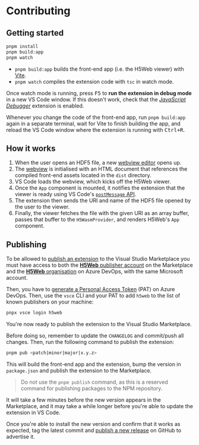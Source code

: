 # Contributing

## Getting started

```bash
pnpm install
pnpm build:app
pnpm watch
```

- `pnpm build:app` builds the front-end app (i.e. the H5Web viewer) with
  [Vite](https://vitejs.dev/).
- `pnpm watch` compiles the extension code with `tsc` in watch mode.

Once watch mode is running, press <kbd>F5</kbd> to **run the extension in debug
mode** in a new VS Code window. If this doesn't work, check that the
[_JavaScript Debugger_](https://marketplace.visualstudio.com/items?itemName=ms-vscode.js-debug)
extension is enabled.

Whenever you change the code of the front-end app, run `pnpm build:app` again in
a separate terminal, wait for Vite to finish building the app, and reload the VS
Code window where the extension is running with <kbd>Ctrl+R</kbd>.

## How it works

1. When the user opens an HDF5 file, a new
   [webview editor](https://code.visualstudio.com/api/extension-guides/custom-editors)
   opens up.
2. The [webview](https://code.visualstudio.com/api/extension-guides/webview) is
   initialised with an HTML document that references the compiled front-end
   assets located in the `dist` directory.
3. VS Code loads the webview, which kicks off the H5Web viewer.
4. Once the `App` component is mounted, it notifies the extension that the
   viewer is ready using VS Code's
   [`postMessage` API](https://code.visualstudio.com/api/extension-guides/webview#scripts-and-message-passing).
5. The extension then sends the URI and name of the HDF5 file opened by the user
   to the viewer.
6. Finally, the viewer fetches the file with the given URI as an array buffer,
   passes that buffer to the `H5WasmProvider`, and renders H5Web's `App`
   component.

## Publishing

To be allowed to
[publish an extension](https://code.visualstudio.com/api/working-with-extensions/publishing-extension)
to the Visual Studio Marketplace you must have access to both the
[**H5Web** publisher account](https://marketplace.visualstudio.com/manage/publishers/h5web)
on the Marketplace and the
[**H5Web** organisation](https://dev.azure.com/H5Web/) on Azure DevOps, with the
same Microsoft account.

Then, you have to
[generate a Personal Access Token](https://code.visualstudio.com/api/working-with-extensions/publishing-extension#get-a-personal-access-token)
(PAT) on Azure DevOps. Then, use the `vsce` CLI and your PAT to add `h5web` to
the list of known publishers on your machine:

```bash
pnpx vsce login h5web
```

You're now ready to publish the extension to the Visual Studio Marketplace.

Before doing so, remember to update the `CHANGELOG` and commit/push all changes.
Then, run the following command to publish the extension:

```bash
pnpm pub <patch|minor|major|x.y.z>
```

This will build the front-end app and the extension, bump the version in
`package.json` and publish the extension to the Marketplace.

> Do not use the `pnpm publish` command, as this is a reserved command for
> publishing packages to the NPM repository.

It will take a few minutes before the new version appears in the Marketplace,
and it may take a while longer before you're able to update the extension in VS
Code.

Once you're able to install the new version and confirm that it works as
expected, tag the latest commit and
[publish a new release](https://github.com/silx-kit/vscode-h5web/releases/) on
GitHub to advertise it.
